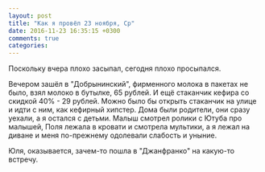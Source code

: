 ```yaml
---
layout: post
title: "Как я провёл 23 ноября, Ср"
date: 2016-11-23 16:35:15 +0300
comments: true
categories: 
---
```

Поскольку вчера плохо засыпал, сегодня плохо просыпался.

Вечером зашёл в "Добрынинский", фирменного молока в пакетах не было, взял молоко в бутылке, 65 рублей. И ещё стаканчик кефира со скидкой 40% - 29 рублей. Можно было бы открыть стаканчик на улице и идти с ним, как кефирный хипстер. Дома были родители, они сразу уехали, а я остался с детьми. Малыш смотрел ролики с Ютуба про малышей, Поля лежала в кровати и смотрела мультики, а я лежал на диване и меня по-прежнему одолевали слабость и уныние.

Юля, оказывается, зачем-то пошла в "Джанфранко" на какую-то встречу.